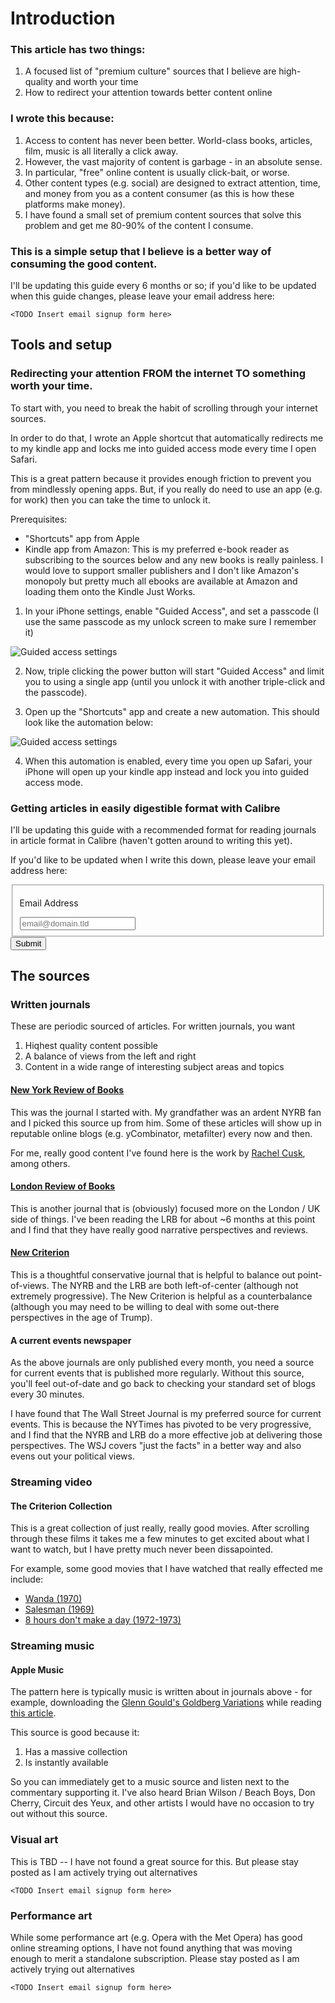 # Introduction
### This article has two things:

1. A focused list of "premium culture" sources that I believe are high-quality and worth your time
2. How to redirect your attention towards better content online

### I wrote this because:

1. Access to content has never been better. World-class books, articles, film, music is all literally a click away.
2. However, the vast majority of content is garbage - in an absolute sense.
3. In particular, "free" online content is usually click-bait, or worse.
4. Other content types (e.g. social) are designed to extract attention, time, and money from you as a content consumer (as this is how these platforms make money).
5. I have found a small set of premium content sources that solve this problem and get me 80-90% of the content I consume.

### This is a simple setup that I believe is a better way of consuming the good content.

I'll be updating this guide every 6 months or so; if you'd like to be updated when this guide changes, please leave your email address here:

	<TODO Insert email signup form here>

## Tools and setup
### Redirecting your attention FROM the internet TO something worth your time.

To start with, you need to break the habit of scrolling through your internet sources.

In order to do that, I wrote an Apple shortcut that automatically redirects me to my kindle app and locks me into guided access mode every time I open Safari.

This is a great pattern because it provides enough friction to prevent you from mindlessly opening apps. But, if you really do need to use an app (e.g. for work) then you can take the time to unlock it.

Prerequisites:
- "Shortcuts" app from Apple
- Kindle app from Amazon: This is my preferred e-book reader as subscribing to the sources below and any new books is really painless. I would love to support smaller publishers and I don't like Amazon's monopoly but pretty much all ebooks are available at Amazon and loading them onto the Kindle Just Works. 

1. In your iPhone settings, enable "Guided Access", and set a passcode (I use the same passcode as my unlock screen to make sure I remember it)

![Guided access settings](img/auto-1.png)

2. Now, triple clicking the power button will start "Guided Access" and limit you to using a single app (until you unlock it with another triple-click and the passcode).

3. Open up the "Shortcuts" app and create a new automation. This should look like the automation below:

![Guided access settings](img/auto-2.png)

4. When this automation is enabled, every time you open up Safari, your iPhone will open up your kindle app instead and lock you into guided access mode.

### Getting articles in easily digestible format with Calibre

I'll be updating this guide with a recommended format for reading journals in article format in Calibre (haven't gotten around to writing this yet).
	
If you'd like to be updated when I write this down, please leave your email address here:

<form id="fs-frm" name="simple-contact-form" accept-charset="utf-8" action="https://formspree.io/f/mbjlopov" method="post">

<fieldset id="fs-frm-inputs">

<label for="email-address">Email Address</label>

<input type="email" name="_replyto" id="email-address" placeholder="email@domain.tld" required="">

<input type="hidden" name="_subject" id="email-subject" value="Contact Form Submission">

</fieldset>

<input type="submit" value="Submit">

</form>

## The sources

### Written journals

These are periodic sourced of articles. For written journals, you want

1. Hiqhest quality content possible
2. A balance of views from the left and right
3. Content in a wide range of interesting subject areas and topics

#### [New York Review of Books](https://www.nybooks.com/)
This was the journal I started with. My grandfather was an ardent NYRB fan and I picked this source up from him. Some of these articles will show up in reputable online blogs (e.g. yCombinator, metafilter) every now and then.

For me, really good content I've found here is the work by [Rachel Cusk](https://en.wikipedia.org/wiki/Rachel_Cusk), among others.

#### [London Review of Books](https://www.lrb.co.uk/)
This is another journal that is (obviously) focused more on the London / UK side of things. I've been reading the LRB for about ~6 months at this point and I find that they have really good narrative perspectives and reviews.

#### [New Criterion](https://newcriterion.com/)
This is a thoughtful conservative journal that is helpful to balance out point-of-views. The NYRB and the LRB are both left-of-center (although not extremely progressive). The New Criterion is helpful as a counterbalance (although you may need to be willing to deal with some out-there perspectives in the age of Trump).

#### A current events newspaper
As the above journals are only published every month, you need a source for current events that is published more regularly. Without this source, you'll feel out-of-date and go back to checking your standard set of blogs every 30 minutes.

I have found that The Wall Street Journal is my preferred source for current events. This is because the NYTimes has pivoted to be very progressive, and I find that the NYRB and LRB do a more effective job at delivering those perspectives. The WSJ covers "just the facts" in a better way and also evens out your political views. 

### Streaming video

#### The Criterion Collection
This is a great collection of just really, really good movies. After scrolling through these films it takes me a few minutes to get excited about what I want to watch, but I have pretty much never been dissapointed.

For example, some good movies that I have watched that really effected me include:
- [Wanda (1970)](https://en.wikipedia.org/wiki/Wanda_(film))
- [Salesman (1969)](https://en.wikipedia.org/wiki/Salesman_(1969_film))
- [8 hours don't make a day (1972-1973)](https://en.wikipedia.org/wiki/Eight_Hours_Don%27t_Make_a_Day)

### Streaming music

#### Apple Music

The pattern here is typically music is written about in journals above - for example, downloading the [Glenn Gould's Goldberg Variations](https://music.apple.com/us/album/bach-goldberg-variations-bwv-988-the-1955-1981-recordings/594521223) while reading [this article](https://www.lrb.co.uk/the-paper/v14/n06/nicholas-spice/how-to-play-the-piano).

This source is good because it:

1. Has a massive collection
2. Is instantly available

So you can immediately get to a music source and listen next to the commentary supporting it. I've also heard Brian Wilson / Beach Boys, Don Cherry, Circuit des Yeux, and other artists I would have no occasion to try out without this source.

### Visual art
This is TBD -- I have not found a great source for this. But please stay posted as I am actively trying out alternatives

	<TODO Insert email signup form here>

### Performance art
While some performance art (e.g. Opera with the Met Opera) has good online streaming options, I have not found anything that was moving enough to merit a standalone subscription. Please stay posted as I am actively trying out alternatives

	<TODO Insert email signup form here>
